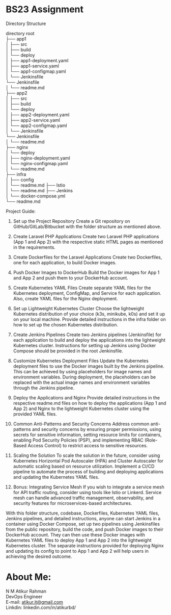 # BS23 Assignment

Directory Structure

directory root                                                                                                                                                      
├──  app1                                                                                                                                                           
│    ├── src                                                                                                                                                       
│    ├── build                                                                                                                                                      
│    └── deploy                                                                                                                                                     
│        ├── app1-deployment.yaml                                                                                                                                   
│        ├── app1-service.yaml                                                                                                                                      
│        └── app1-configmap.yaml                                                                                                                                    
│    └── Jenkinsfile                                                                                                                                                
       └── Jenkinsfile                                                                                                                                              
│    └── readme.md                                                                                                                                                  
├──  app2                                                                                                                                                           
│    ├── src                                                                                                                                                        
│    ├── build                                                                                                                                                      
│    └── deploy                                                                                                                                                     
│       ├── app2-deployment.yaml                                                                                                                                   
│       ├── app2-service.yaml                                                                                                                                     
│       └── app2-configmap.yaml                                                                                                                                    
│    └── Jenkinsfile                                                                                                                                                
        └── Jenkinsfile                                                                                                                                             
│    └── readme.md                                                                                                                                                  
├──  nginx                                                                                                                                                          
│    └── deploy                                                                                                                                                     
│       ├── nginx-deployment.yaml                                                                                                                                  
│       └── nginx-configmap.yaml                                                                                                                                   
│    └── readme.md                                                                                                                                                  
├──  infra                                                                                                                                                          
│    ├── config                                                                                                                                                     
│    └── readme.md
├──  Istio                                                                                                                                                          
│    └── readme.md
├──  Jenkins                                                                                                                                                        
│    └── docker-compose.yml                                                                                                                                         
└── readme.md                                                                                                                                                                                        

Project Guide:

1.  Set up the Project Repository
    Create a Git repository on GitHub/GitLab/Bitbucket with the folder structure as mentioned above.

2.  Create Laravel PHP Applications
    Create two Laravel PHP applications (App 1 and App 2) with the respective static HTML pages as mentioned in the requirements.

3.  Create Dockerfiles for the Laravel Applications
    Create two Dockerfiles, one for each application, to build Docker images.

4.  Push Docker Images to DockerHub
    Build the Docker images for App 1 and App 2 and push them to your DockerHub account.

5.  Create Kubernetes YAML Files
    Create separate YAML files for the Kubernetes deployment, ConfigMap, and Service for each application. Also, create YAML files for the Nginx deployment.

6.  Set up Lightweight Kubernetes Cluster
    Choose the lightweight Kubernetes distribution of your choice (k3s, minikube, k0s) and set it up on your local machine. Provide detailed instructions in the infra folder on how to set up the chosen Kubernetes distribution.

7. Create Jenkins Pipelines
    Create two Jenkins pipelines (Jenkinsfile) for each application to build and deploy the applications into the lightweight Kubernetes cluster. Instructions for setting up Jenkins using Docker Compose should be provided in the root Jenkinsfile.

8.  Customize Kubernetes Deployment Files
    Update the Kubernetes deployment files to use the Docker images built by the Jenkins pipeline. This can be achieved by using placeholders for image names and environment variables. During deployment, the placeholders can be replaced with the actual image names and environment variables through the Jenkins pipeline.

9.  Deploy the Applications and Nginx
    Provide detailed instructions in the respective readme.md files on how to deploy the applications (App 1 and App 2) and Nginx to the lightweight Kubernetes cluster using the provided YAML files.

10. Common Anti-Patterns and Security Concerns
    Address common anti-patterns and security concerns by ensuring proper permissions, using secrets for sensitive information, setting resource limits for containers, enabling Pod Security Policies (PSP), and implementing RBAC (Role-Based Access Control) to restrict access to sensitive resources.

11. Scaling the Solution
    To scale the solution in the future, consider using Kubernetes Horizontal Pod Autoscaler (HPA) and Cluster Autoscaler for automatic scaling based on resource utilization. Implement a CI/CD pipeline to automate the process of building and deploying applications and updating the Kubernetes YAML files.

12. Bonus: Integrating Service Mesh
    If you wish to integrate a service mesh for API traffic routing, consider using tools like Istio or Linkerd. Service mesh can handle advanced traffic management, observability, and security features for microservices-based architectures.

With this folder structure, codebase, Dockerfiles, Kubernetes YAML files, Jenkins pipelines, and detailed instructions, anyone can start Jenkins in a container using Docker Compose, set up two pipelines using Jenkinsfiles from the public repository, build the code, and push Docker images to their DockerHub account. They can then use these Docker images with Kubernetes YAML files to deploy App 1 and App 2 into the lightweight Kubernetes cluster. The separate instructions provided for deploying Nginx and updating its config to point to App 1 and App 2 will help users in achieving the desired outcome.



# About Me:                                                                                                                                                         
N M Atikur Rahman                                                                                                                                                   
DevOps Engineer                                                                                                                                                     
E-mail: atikur.it@gmail.com                                                                                                                                         
Linkdin: linkedin.com/in/atikurbd/                                                                                                                                  
